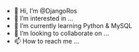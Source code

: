 - 👋 Hi, I’m @DjangoRos
- 👀 I’m interested in ...
- 🌱 I’m currently learning Python & MySQL
- 💞️ I’m looking to collaborate on ...
- 📫 How to reach me ...

<!---
DjangoRos/DjangoRos is a ✨ special ✨ repository because its `README.md` (this file) appears on your GitHub profile.
You can click the Preview link to take a look at your changes.
--->

